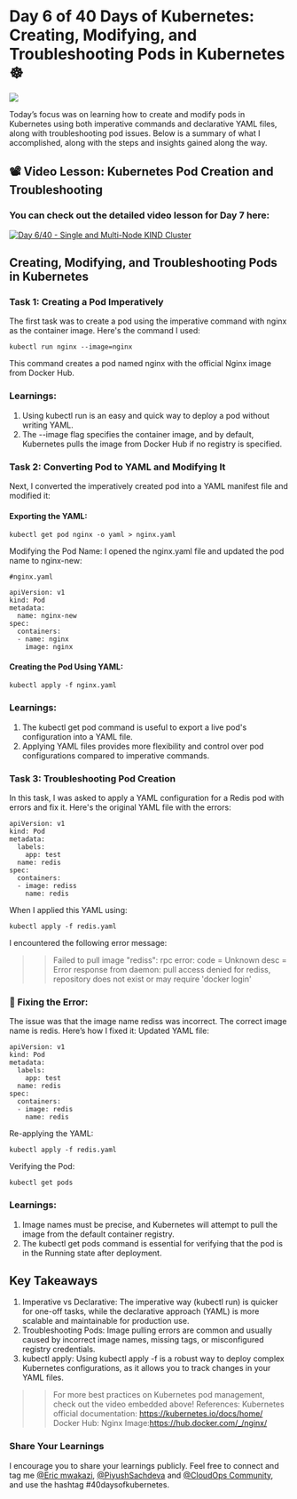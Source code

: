 # Day 6 of 40 Days of Kubernetes: Creating, Modifying, and Troubleshooting Pods in Kubernetes ☸️
<img src='./assets/DALL·E 2024-10-23 16.07.13 - A professional LinkedIn cover photo for a blog post about Kubernetes pod creation and troubleshooting. The design should feature a modern, clean tech -1.webp'>

Today’s focus was on learning how to create and modify pods in Kubernetes using both imperative commands and declarative YAML files, along with troubleshooting pod issues. Below is a summary of what I accomplished, along with the steps and insights gained along the way.

## 📽️ Video Lesson: Kubernetes Pod Creation and Troubleshooting
### You can check out the detailed video lesson for Day 7 here:

[![Day 6/40 - Single and Multi-Node KIND Cluster](https://img.youtube.com/vi/_f9ql2Y5Xcc/sddefault.jpg)](https://youtu.be/_f9ql2Y5Xcc)

## Creating, Modifying, and Troubleshooting Pods in Kubernetes
### Task 1: Creating a Pod Imperatively

The first task was to create a pod using the imperative command with nginx as the container image. Here's the command I used:
```
kubectl run nginx --image=nginx
```
This command creates a pod named nginx with the official Nginx image from Docker Hub.

### Learnings:
1. Using kubectl run is an easy and quick way to deploy a pod without writing YAML.
2. The --image flag specifies the container image, and by default, Kubernetes pulls the image from Docker Hub if no registry is specified.

### Task 2: Converting Pod to YAML and Modifying It
Next, I converted the imperatively created pod into a YAML manifest file and modified it:
#### Exporting the YAML:
```
kubectl get pod nginx -o yaml > nginx.yaml
```

Modifying the Pod Name: I opened the nginx.yaml file and updated the pod name to nginx-new:
```
#nginx.yaml

apiVersion: v1
kind: Pod
metadata:
  name: nginx-new
spec:
  containers:
  - name: nginx
    image: nginx
```
#### Creating the Pod Using YAML:
```
kubectl apply -f nginx.yaml
```
### Learnings:
1. The kubectl get pod command is useful to export a live pod's configuration into a YAML file.
2. Applying YAML files provides more flexibility and control over pod configurations compared to imperative commands.

### Task 3: Troubleshooting Pod Creation
In this task, I was asked to apply a YAML configuration for a Redis pod with errors and fix it.
Here's the original YAML file with the errors:
```
apiVersion: v1
kind: Pod
metadata:
  labels:
    app: test
  name: redis
spec:
  containers:
  - image: rediss
    name: redis
```

When I applied this YAML using:
```
kubectl apply -f redis.yaml
```
I encountered the following error message:
>>Failed to pull image "rediss": rpc error: code = Unknown desc = Error response from daemon: pull access denied for rediss, repository does not exist or may require 'docker login'

### 🔧 Fixing the Error:

The issue was that the image name rediss was incorrect. The correct image name is redis. Here’s how I fixed it:
Updated YAML file:
```
apiVersion: v1
kind: Pod
metadata:
  labels:
    app: test
  name: redis
spec:
  containers:
  - image: redis
    name: redis
```
Re-applying the YAML:
```
kubectl apply -f redis.yaml
```
Verifying the Pod:
```
kubectl get pods
```
### Learnings:
1. Image names must be precise, and Kubernetes will attempt to pull the image from the default container registry.
2. The kubectl get pods command is essential for verifying that the pod is in the Running state after deployment.

## Key Takeaways
1. Imperative vs Declarative: The imperative way (kubectl run) is quicker for one-off tasks, while the declarative approach (YAML) is more scalable and maintainable for production use.
2. Troubleshooting Pods: Image pulling errors are common and usually caused by incorrect image names, missing tags, or misconfigured registry credentials.
3. kubectl apply: Using kubectl apply -f is a robust way to deploy complex Kubernetes configurations, as it allows you to track changes in your YAML files.

>>For more best practices on Kubernetes pod management, check out the video embedded above!
References:
Kubernetes official documentation: https://kubernetes.io/docs/home/
Docker Hub: Nginx Image:https://hub.docker.com/_/nginx/

### Share Your Learnings

I encourage you to share your learnings publicly. Feel free to connect and tag me [@Eric mwakazi](https://www.linkedin.com/in/mwakazi-eric), [@PiyushSachdeva](https://www.linkedin.com/in/piyush-sachdeva) and [@CloudOps Community](https://www.linkedin.com/company/thecloudopscomm), and use the hashtag #40daysofkubernetes.